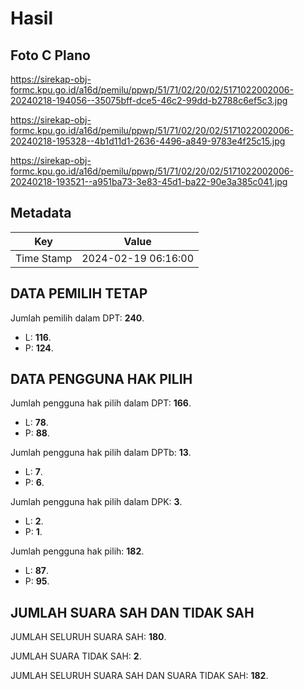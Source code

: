 # Hasil

## Foto C Plano

https://sirekap-obj-formc.kpu.go.id/a16d/pemilu/ppwp/51/71/02/20/02/5171022002006-20240218-194056--35075bff-dce5-46c2-99dd-b2788c6ef5c3.jpg

https://sirekap-obj-formc.kpu.go.id/a16d/pemilu/ppwp/51/71/02/20/02/5171022002006-20240218-195328--4b1d11d1-2636-4496-a849-9783e4f25c15.jpg

https://sirekap-obj-formc.kpu.go.id/a16d/pemilu/ppwp/51/71/02/20/02/5171022002006-20240218-193521--a951ba73-3e83-45d1-ba22-90e3a385c041.jpg


## Metadata

| Key        | Value               |
| ---------- | ------------------- |
| Time Stamp | 2024-02-19 06:16:00 |


## DATA PEMILIH TETAP

Jumlah pemilih dalam DPT: **240**.
 * L: **116**.
 * P: **124**.

## DATA PENGGUNA HAK PILIH

Jumlah pengguna hak pilih dalam DPT: **166**.
 * L: **78**.
 * P: **88**.

Jumlah pengguna hak pilih dalam DPTb: **13**.
 * L: **7**.
 * P: **6**.

Jumlah pengguna hak pilih dalam DPK: **3**.
 * L: **2**.
 * P: **1**.

Jumlah pengguna hak pilih: **182**.
 * L: **87**.
 * P: **95**.

## JUMLAH SUARA SAH DAN TIDAK SAH

JUMLAH SELURUH SUARA SAH: **180**.

JUMLAH SUARA TIDAK SAH: **2**.

JUMLAH SELURUH SUARA SAH DAN SUARA TIDAK SAH: **182**.


